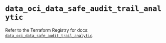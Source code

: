 # `data_oci_data_safe_audit_trail_analytic`

Refer to the Terraform Registry for docs: [`data_oci_data_safe_audit_trail_analytic`](https://registry.terraform.io/providers/oracle/oci/7.19.0/docs/data-sources/data_safe_audit_trail_analytic).
